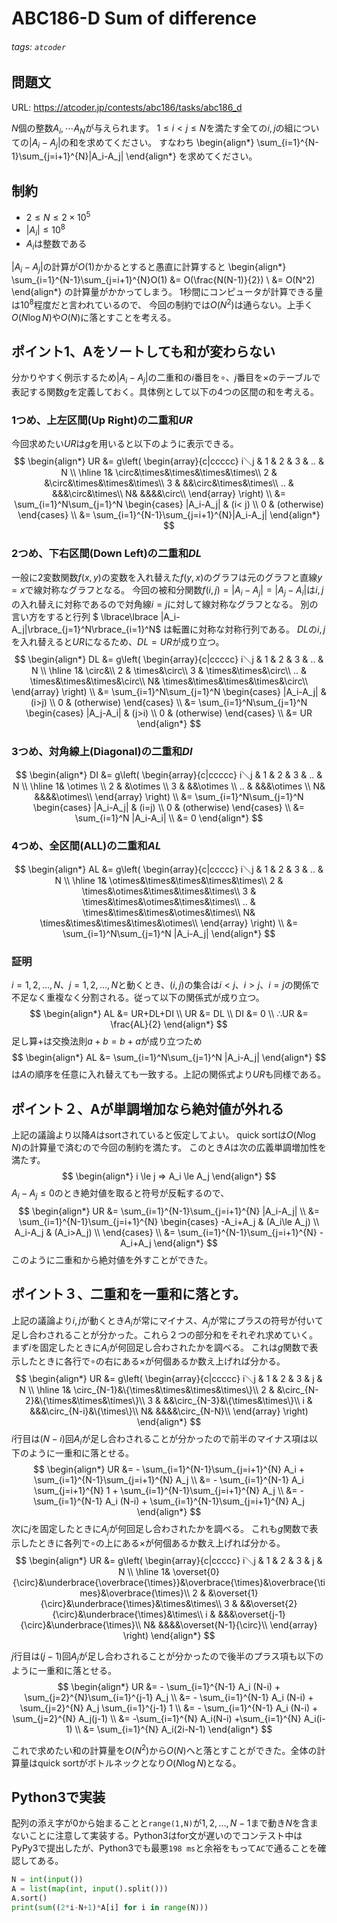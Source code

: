 # ABC186-D Sum of difference
###### tags: `atcoder`
## 問題文
URL: https://atcoder.jp/contests/abc186/tasks/abc186_d

$N$個の整数$A_i,\cdots A_N$が与えられます。
$1\le i< j\le N$を満たす全ての$i,j$の組についての$|A_i-A_j|$の和を求めてください。
すなわち
\begin{align*}
\sum_{i=1}^{N-1}\sum_{j=i+1}^{N}|A_i-A_j|
\end{align*}
を求めてください。

## 制約
- $2\le N \le 2\times 10^5$
- $|A_i| \le 10^8$
- $A_i$は整数である

$|A_i-A_j|$の計算が$O(1)$かかるとすると愚直に計算すると
\begin{align*}
\sum_{i=1}^{N-1}\sum_{j=i+1}^{N}O(1) 
&=
O(\frac{N(N-1)}{2})
\\
&= O(N^2)
\end{align*}
の計算量がかかってしまう。
$1$秒間にコンピュータが計算できる量は$10^8$程度だと言われているので、
今回の制約では$O(N^2)$は通らない。上手く$O(N\log N)$や$O(N)$に落とすことを考える。

## ポイント1、Aをソートしても和が変わらない
分かりやすく例示するため$|A_i-A_j|$の二重和の$i$番目を$\circ$、$j$番目を$\times$のテーブルで表記する関数$g$を定義しておく。具体例として以下の4つの区間の和を考える。
### 1つめ、上左区間(Up Right)の二重和$UR$
今回求めたい$UR$は$g$を用いると以下のように表示できる。
$$
\begin{align*}
UR &= 
g\left(
\begin{array}{c|ccccc}
i＼j & 1 & 2 & 3 & .. & N \\
\hline
1&
\circ&\times&\times&\times&\times\\
2 &
&\circ&\times&\times&\times\\
3 &
&&\circ&\times&\times\\
..  &
&&&\circ&\times\\
N&
&&&&\circ\\
\end{array}
\right)
\\ &=
\sum_{i=1}^N\sum_{j=1}^N 
\begin{cases}
    |A_i-A_j| & (i< j) \\
    0         & (otherwise)
\end{cases}
\\ &=
\sum_{i=1}^{N-1}\sum_{j=i+1}^{N}|A_i-A_j|
\end{align*}
$$

### 2つめ、下右区間(Down Left)の二重和$DL$
一般に$2$変数関数$f(x,y)$の変数を入れ替えた$f(y,x)$のグラフは元のグラフと直線$y=x$で線対称なグラフとなる。
今回の被和分関数$f(i,j)=|A_i-A_j|=|A_j-A_i|$は$i,j$の入れ替えに対称であるので対角線$i=j$に対して線対称なグラフとなる。
別の言い方をすると行列 $ \lbrace\lbrace |A_i-A_j|\rbrace_{j=1}^N\rbrace_{i=1}^N$ は転置に対称な対称行列である。
$DL$の$i,j$を入れ替えると$UR$になるため、$DL=UR$が成り立つ。
 $$
\begin{align*}
DL &= 
g\left(
\begin{array}{c|ccccc}
i＼j & 1 & 2 & 3 & .. & N \\
\hline
1&
\circ&\\
2 &
\times&\circ\\
3 &
\times&\times&\circ\\
..  &
\times&\times&\times&\circ\\
N&
\times&\times&\times&\times&\circ\\
\end{array}
\right)
\\ &=
\sum_{i=1}^N\sum_{j=1}^N 
\begin{cases}
    |A_i-A_j| & (i>j) \\
    0         & (otherwise)
\end{cases}
\\ &=
\sum_{i=1}^N\sum_{j=1}^N 
\begin{cases}
    |A_j-A_i| & (j>i) \\
    0         & (otherwise)
\end{cases}
\\ &= UR
\end{align*}
$$

### 3つめ、対角線上(Diagonal)の二重和$DI$
$$
\begin{align*}
DI &= 
g\left(
\begin{array}{c|ccccc}
i＼j & 1 & 2 & 3 & .. & N \\
\hline
1&
\otimes \\
2 &
&\otimes \\
3 &
&&\otimes \\
..  &
&&&\otimes \\
N&
&&&&\otimes\\
\end{array}
\right)
\\ &=
\sum_{i=1}^N\sum_{j=1}^N 
\begin{cases}
    |A_i-A_j| & (i=j) \\
    0         & (otherwise)
\end{cases}
\\ &=
\sum_{i=1}^N |A_i-A_i|
\\ &= 0
\end{align*}
$$

### 4つめ、全区間(ALL)の二重和$AL$
$$
\begin{align*}
AL
&=
g\left(
\begin{array}{c|ccccc}
i＼j & 1 & 2 & 3 & .. & N \\
\hline
1&
\otimes&\times&\times&\times&\times\\
2 &
\times&\otimes&\times&\times&\times\\
3 &
\times&\times&\otimes&\times&\times\\
..  &
\times&\times&\times&\otimes&\times\\
N&
\times&\times&\times&\times&\otimes\\
\end{array}
\right)
\\ &=
\sum_{i=1}^N\sum_{j=1}^N  |A_i-A_j|
\end{align*}
$$
### 証明
$i=1,2,\dots,N$、$j=1,2,\dots,N$と動くとき、$(i,j)$の集合は$i<j$、$i>j$、$i=j$の関係で不足なく重複なく分割される。従って以下の関係式が成り立つ。
$$
\begin{align*}
AL &= UR+DL+DI \\
UR &= DL \\
DI &= 0 \\
∴UR &= \frac{AL}{2}
\end{align*}
$$
足し算$+$は交換法則$a+b=b+a$が成り立つため
$$
\begin{align*}
AL &=
\sum_{i=1}^N\sum_{j=1}^N  |A_i-A_j|
\end{align*}
$$
は$A$の順序を任意に入れ替えても一致する。上記の関係式より$UR$も同様である。
## ポイント２、Aが単調増加なら絶対値が外れる
上記の議論より以降$A$はsortされていると仮定してよい。
quick sortは$O(N\log N)$の計算量で済むので今回の制約を満たす。
このとき$A$は次の広義単調増加性を満たす。
$$
\begin{align*}
i \le j ⇒ A_i \le A_j
\end{align*}
$$
$A_i - A_j \le 0$のとき絶対値を取ると符号が反転するので、
$$
\begin{align*}
UR
 &=
\sum_{i=1}^{N-1}\sum_{j=i+1}^{N}
|A_i-A_j|
\\ &=
\sum_{i=1}^{N-1}\sum_{j=i+1}^{N}
\begin{cases}
    -A_i+A_j & (A_i\le A_j) \\
    A_i-A_j & (A_i>A_j) \\
\end{cases}
\\ &=
\sum_{i=1}^{N-1}\sum_{j=i+1}^{N}
-A_i+A_j
\end{align*}
$$
このように二重和から絶対値を外すことができた。
## ポイント３、二重和を一重和に落とす。
上記の議論より$i,j$が動くとき$A_i$が常にマイナス、$A_j$が常にプラスの符号が付いて足し合わされることが分かった。これら２つの部分和をそれぞれ求めていく。
まず$i$を固定したときに$A_i$が何回足し合わされたかを調べる。
これは$g$関数で表示したときに各行で$\circ$の右にある$\times$が何個あるか数え上げれば分かる。
$$
\begin{align*}
UR &= 
g\left(
\begin{array}{c|ccccc}
i＼j & 1 & 2 & 3 & j & N \\
\hline
1&
\circ_{N-1}&\{\times&\times&\times&\times\}\\
2 &
&\circ_{N-2}&\{\times&\times&\times\}\\
3 &
&&\circ_{N-3}&\{\times&\times\}\\
i  &
&&&\circ_{N-i}&\{\times\}\\
N&
&&&&\circ_{N-N}\\
\end{array}
\right)
\end{align*}
$$
$i$行目は$(N-i)$回$A_i$が足し合わされることが分かったので前半のマイナス項は以下のように一重和に落とせる。
$$
\begin{align*}
UR &= -
\sum_{i=1}^{N-1}\sum_{j=i+1}^{N}
A_i
 +
\sum_{i=1}^{N-1}\sum_{j=i+1}^{N}
A_j
\\ &= -
\sum_{i=1}^{N-1} A_i
\sum_{j=i+1}^{N} 1
 +
\sum_{i=1}^{N-1}\sum_{j=i+1}^{N}
A_j
\\ &= -
\sum_{i=1}^{N-1} A_i
(N-i)
 +
\sum_{i=1}^{N-1}\sum_{j=i+1}^{N}
A_j
\end{align*}
$$
次に$j$を固定したときに$A_j$が何回足し合わされたかを調べる。
これも$g$関数で表示したときに各列で$\circ$の上にある$\times$が何個あるか数え上げれば分かる。
$$
\begin{align*}
UR &= 
g\left(
\begin{array}{c|ccccc}
i＼j & 1 & 2 & 3 & j & N \\
\hline
1&
\overset{0}{\circ}&\underbrace{\overbrace{\times}}&\overbrace{\times}&\overbrace{\times}&\overbrace{\times}\\
2 &
&\overset{1}{\circ}&\underbrace{\times}&\times&\times\\
3 &
&&\overset{2}{\circ}&\underbrace{\times}&\times\\
i  &
&&&\overset{j-1}{\circ}&\underbrace{\times}\\
N&
&&&&\overset{N-1}{\circ}\\
\end{array}
\right)
\end{align*}
$$

$j$行目は$(j-1)$回$A_j$が足し合わされることが分かったので後半のプラス項も以下のように一重和に落とせる。
$$
\begin{align*}
UR &= -
\sum_{i=1}^{N-1} A_i
(N-i)
 +
\sum_{j=2}^{N}\sum_{i=1}^{j-1}
A_j
\\ &= -
\sum_{i=1}^{N-1} A_i
(N-i)
 +
\sum_{j=2}^{N}
A_j
\sum_{i=1}^{j-1}
1
\\ &= -
\sum_{i=1}^{N-1} A_i
(N-i)
 +
\sum_{j=2}^{N}
A_j(j-1)
\\ &=
-\sum_{i=1}^{N} A_i(N-i)
+\sum_{i=1}^{N} A_i(i-1)
\\ &=
\sum_{i=1}^{N} A_i(2i-N-1)
\end{align*}
$$

これで求めたい和の計算量を$O(N^2)$から$O(N)$へと落とすことができた。全体の計算量はquick sortがボトルネックとなり$O(N\log N)$となる。
## Python3で実装
配列の添え字が$0$から始まることと`range(1,N)`が$1,2,\dots,N-1$まで動き$N$を含まないことに注意して実装する。Python3はfor文が遅いのでコンテスト中はPyPy3で提出したが、Python3でも最悪`198 ms`と余裕をもって`AC`で通ることを確認してある。
```python linenums="1"
N = int(input())
A = list(map(int, input().split()))
A.sort()
print(sum((2*i-N+1)*A[i] for i in range(N)))
```